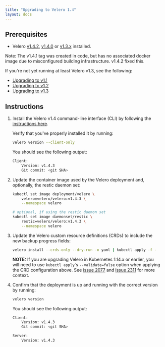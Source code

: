 ```yaml
---
title: "Upgrading to Velero 1.4"
layout: docs
---
```


## Prerequisites

- Velero [v1.4.2][8], [v1.4.0][7] or [v1.3.x][4] installed.

Note: The v1.4.1 tag was created in code, but has no associated docker image due to misconfigured building infrastructure. v1.4.2 fixed this.

If you're not yet running at least Velero v1.3, see the following:

- [Upgrading to v1.1][1]
- [Upgrading to v1.2][2]
- [Upgrading to v1.3][3]

## Instructions

1. Install the Velero v1.4 command-line interface (CLI) by following the [instructions here][0].

    Verify that you've properly installed it by running:

    ```bash
    velero version --client-only
    ```

    You should see the following output:

    ```bash
    Client:
        Version: v1.4.3
        Git commit: <git SHA>
    ```

1. Update the container image used by the Velero deployment and, optionally, the restic daemon set:

    ```bash
    kubectl set image deployment/velero \
        velero=velero/velero:v1.4.3 \
        --namespace velero

    # optional, if using the restic daemon set
    kubectl set image daemonset/restic \
        restic=velero/velero:v1.4.3 \
        --namespace velero
    ```

1. Update the Velero custom resource definitions (CRDs) to include the new backup progress fields:

    ```bash
    velero install --crds-only --dry-run -o yaml | kubectl apply -f -
    ```

    **NOTE:** If you are upgrading Velero in Kubernetes 1.14.x or earlier, you will need to use `kubectl apply`'s `--validate=false` option when applying the CRD configuration above. See [issue 2077][5] and [issue 2311][6] for more context.

1. Confirm that the deployment is up and running with the correct version by running:

    ```bash
    velero version
    ```

    You should see the following output:

    ```bash
    Client:
        Version: v1.4.3
        Git commit: <git SHA>

    Server:
        Version: v1.4.3
    ```

[0]: basic-install.md#install-the-cli
[1]: https://velero.io/docs/v1.1.0/upgrade-to-1.1/
[2]: https://velero.io/docs/v1.2.0/upgrade-to-1.2/
[3]: https://velero.io/docs/v1.3.2/upgrade-to-1.3/
[4]: https://github.com/adi-bhardwaj/velero-modified/releases/tag/v1.3.2
[5]: https://github.com/adi-bhardwaj/velero-modified/issues/2077
[6]: https://github.com/adi-bhardwaj/velero-modified/issues/2311
[7]: https://github.com/adi-bhardwaj/velero-modified/releases/tag/v1.4.0
[8]: https://github.com/adi-bhardwaj/velero-modified/releases/tag/v1.4.2
